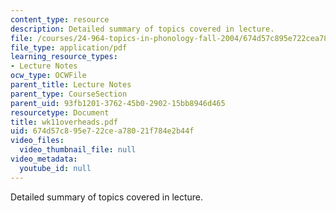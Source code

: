 ```yaml
---
content_type: resource
description: Detailed summary of topics covered in lecture.
file: /courses/24-964-topics-in-phonology-fall-2004/674d57c895e722cea78021f784e2b44f_wk11overheads.pdf
file_type: application/pdf
learning_resource_types:
- Lecture Notes
ocw_type: OCWFile
parent_title: Lecture Notes
parent_type: CourseSection
parent_uid: 93fb1201-3762-45b0-2902-15bb8946d465
resourcetype: Document
title: wk11overheads.pdf
uid: 674d57c8-95e7-22ce-a780-21f784e2b44f
video_files:
  video_thumbnail_file: null
video_metadata:
  youtube_id: null
---
```

Detailed summary of topics covered in lecture.


